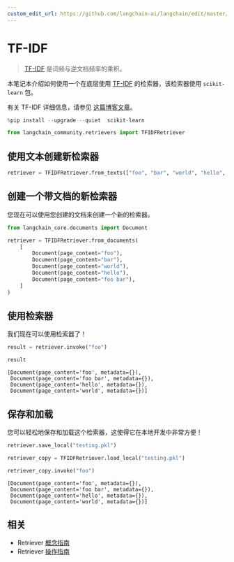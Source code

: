 ```yaml
---
custom_edit_url: https://github.com/langchain-ai/langchain/edit/master/docs/docs/integrations/retrievers/tf_idf.ipynb
---
```


# TF-IDF

>[TF-IDF](https://scikit-learn.org/stable/modules/feature_extraction.html#tfidf-term-weighting) 是词频与逆文档频率的乘积。

本笔记本介绍如何使用一个在底层使用 [TF-IDF](https://en.wikipedia.org/wiki/Tf%E2%80%93idf) 的检索器，该检索器使用 `scikit-learn` 包。

有关 TF-IDF 详细信息，请参见 [这篇博客文章](https://medium.com/data-science-bootcamp/tf-idf-basics-of-information-retrieval-48de122b2a4c)。

```python
%pip install --upgrade --quiet  scikit-learn
```

```python
from langchain_community.retrievers import TFIDFRetriever
```

## 使用文本创建新检索器


```python
retriever = TFIDFRetriever.from_texts(["foo", "bar", "world", "hello", "foo bar"])
```

## 创建一个带文档的新检索器

您现在可以使用您创建的文档来创建一个新的检索器。

```python
from langchain_core.documents import Document

retriever = TFIDFRetriever.from_documents(
    [
        Document(page_content="foo"),
        Document(page_content="bar"),
        Document(page_content="world"),
        Document(page_content="hello"),
        Document(page_content="foo bar"),
    ]
)
```

## 使用检索器

我们现在可以使用检索器了！


```python
result = retriever.invoke("foo")
```


```python
result
```



```output
[Document(page_content='foo', metadata={}),
 Document(page_content='foo bar', metadata={}),
 Document(page_content='hello', metadata={}),
 Document(page_content='world', metadata={})]
```

## 保存和加载

您可以轻松地保存和加载这个检索器，这使得它在本地开发中非常方便！


```python
retriever.save_local("testing.pkl")
```


```python
retriever_copy = TFIDFRetriever.load_local("testing.pkl")
```


```python
retriever_copy.invoke("foo")
```



```output
[Document(page_content='foo', metadata={}),
 Document(page_content='foo bar', metadata={}),
 Document(page_content='hello', metadata={}),
 Document(page_content='world', metadata={})]
```

## 相关

- Retriever [概念指南](/docs/concepts/#retrievers)
- Retriever [操作指南](/docs/how_to/#retrievers)